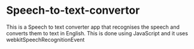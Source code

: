 # Speech-to-text-convertor
This is a Speech to text converter app that recognises the speech and converts them to text in English. This is done using JavaScript and it uses webkitSpeechRecognitionEvent
